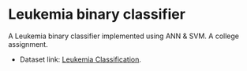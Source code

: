 # Leukemia binary classifier
A Leukemia binary classifier implemented using ANN & SVM. A college assignment.

- Dataset link: [Leukemia Classification](https://www.kaggle.com/datasets/andrewmvd/leukemia-classification).
